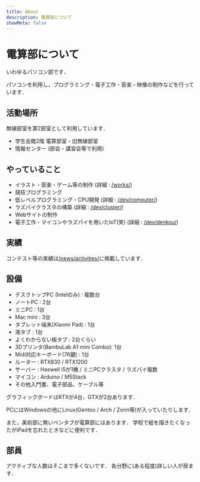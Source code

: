 ```yaml
---
title: About
description: 電算部について
showMeta: false
---
```


# 電算部について

いわゆるパソコン部です．

パソコンを利用し，プログラミング・電子工作・音楽・映像の制作などを行っています．

## 活動場所

無線部室を第2部室として利用しています．

- 学生会館2階 電算部室・旧無線部室
- 情報センター (部会・講習会等で利用)

## やっていること

- イラスト・音楽・ゲーム等の制作 (詳細 : [/works/](/works/))
- 競技プログラミング
- 低レベルプログラミング・CPU開発 (詳細 : [/dev/computer/](/dev/computer/))
- ラズパイクラスタの構築 (詳細 : [/dev/cluster/](/dev/cluster/))
- Webサイトの制作
- 電子工作・マイコンやラズパイを用いたIoT(笑) (詳細 : [/dev/denkou/](/dev/denkou/))

## 実績

コンテスト等の実績は[/news/activities/](/news/activities/)に掲載しています．

## 設備

- デスクトップPC (Intelのみ) : 複数台
- ノートPC : 2台
- ミニPC : 1台
- Mac mini : 3台
- タブレット端末(Xiaomi Pad) : 1台
- 液タブ : 1台
- よくわからない板タブ : 2台くらい
- 3Dプリンタ(BambuLab A1 mini Combo): 1台
- Midi対応キーボード(76鍵) : 1台
- ルーター : RTX830 / RTX1200
- サーバー : Haswell i5が1機 / ミニPCクラスタ / ラズパイ複数
- マイコン : Arduino / M5Stack
- その他入門書、電子部品、ケーブル等

グラフィックボードはRTXが4台，GTXが2台あります．

PCにはWindowsの他にLinux(Gentoo / Arch / Zorin等)が入っていたりします．

また，美術部に無いペンタブが電算部にはあります．
学校で絵を描きたくなったがiPadを忘れたときなどに便利です．

## 部員

アクティブな人数はそこまで多くないです．
各分野に(ある程度)詳しい人が居ます．

<!-- 人数とか -->
